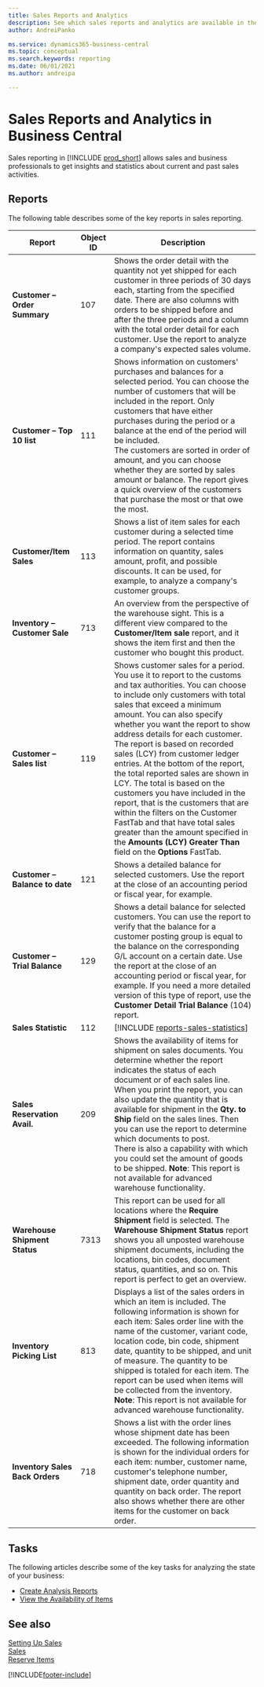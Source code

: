 ```yaml
---
title: Sales Reports and Analytics
description: See which sales reports and analytics are available in the standard version of Business Central so that you can keep track of your business.
author: AndreiPanko

ms.service: dynamics365-business-central
ms.topic: conceptual
ms.search.keywords: reporting
ms.date: 06/01/2021
ms.author: andreipa

---
```

# Sales Reports and Analytics in Business Central

Sales reporting in [!INCLUDE [prod_short](includes/prod_short.md)] allows sales and business professionals to get insights and statistics about current and past sales activities.  

## Reports

The following table describes some of the key reports in sales reporting.

|Report |Object ID|Description  |
|---------|---------|---------|
|**Customer – Order Summary**|107| Shows the order detail with the quantity not yet shipped for each customer in three periods of 30 days each, starting from the specified date. There are also columns with orders to be shipped before and after the three periods and a column with the total order detail for each customer. Use the report to analyze a company's expected sales volume. |
|**Customer – Top 10 list**|111| Shows information on customers' purchases and balances for a selected period. You can choose the number of customers that will be included in the report. Only customers that have either purchases during the period or a balance at the end of the period will be included.<br>The customers are sorted in order of amount, and you can choose whether they are sorted by sales amount or balance. The report gives a quick overview of the customers that purchase the most or that owe the most.|
|**Customer/Item Sales**|113|Shows a list of item sales for each customer during a selected time period. The report contains information on quantity, sales amount, profit, and possible discounts. It can be used, for example, to analyze a company's customer groups.|
|**Inventory – Customer Sale**|713|An overview from the perspective of the warehouse sight. This is a different view compared to the **Customer/Item sale** report, and it shows the item first and then the customer who bought this product.|
|**Customer – Sales list**|119|Shows customer sales for a period. You use it to report to the customs and tax authorities. You can choose to include only customers with total sales that exceed a minimum amount. You can also specify whether you want the report to show address details for each customer.<br>The report is based on recorded sales (LCY) from customer ledger entries. At the bottom of the report, the total reported sales are shown in LCY. The total is based on the customers you have included in the report, that is the customers that are within the filters on the Customer FastTab and that have total sales greater than the amount specified in the **Amounts (LCY) Greater Than** field on the **Options** FastTab.|
|**Customer – Balance to date**|121|Shows a detailed balance for selected customers. Use the report at the close of an accounting period or fiscal year, for example.|
|**Customer – Trial Balance**|129|Shows a detail balance for selected customers. You can use the report to verify that the balance for a customer posting group is equal to the balance on the corresponding G/L account on a certain date. Use the report at the close of an accounting period or fiscal year, for example. If you need a more detailed version of this type of report, use the **Customer Detail Trial Balance** (104) report.|
|**Sales Statistic**|112|[!INCLUDE [reports-sales-statistics](includes/reports-sales-statistics.md)] |
|**Sales Reservation Avail.**|209|Shows the availability of items for shipment on sales documents. You determine whether the report indicates the status of each document or of each sales line. When you print the report, you can also update the quantity that is available for shipment in the **Qty. to Ship** field on the sales lines. Then you can use the report to determine which documents to post.<br>There is also a capability with which you could set the amount of goods to be shipped. **Note**: This report is not available for advanced warehouse functionality.|
|**Warehouse Shipment Status**|7313|This report can be used for all locations where the **Require Shipment** field is selected. The **Warehouse Shipment Status** report shows you all unposted warehouse shipment documents, including the locations, bin codes, document status, quantities, and so on. This report is perfect to get an overview.|
|**Inventory Picking List**|813|Displays a list of the sales orders in which an item is included. The following information is shown for each item: Sales order line with the name of the customer, variant code, location code, bin code, shipment date, quantity to be shipped, and unit of measure. The quantity to be shipped is totaled for each item. The report can be used when items will be collected from the inventory.<br>**Note**: This report is not available for advanced warehouse functionality.|
|**Inventory Sales Back Orders**|718|Shows a list with the order lines whose shipment date has been exceeded. The following information is shown for the individual orders for each item: number, customer name, customer's telephone number, shipment date, order quantity and quantity on back order. The report also shows whether there are other items for the customer on back order.|



## Tasks

The following articles describe some of the key tasks for analyzing the state of your business:

* [Create Analysis Reports](bi-how-create-analysis-views-reports.md)  
* [View the Availability of Items](inventory-how-availability-overview.md)


## See also

[Setting Up Sales](sales-setup-sales.md)  
[Sales](sales-manage-sales.md)  
[Reserve Items](inventory-how-to-reserve-items.md)

[!INCLUDE[footer-include](includes/footer-banner.md)]
